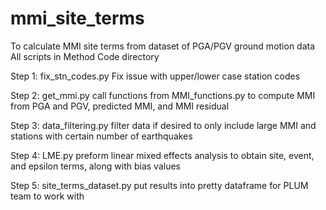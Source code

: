 # mmi_site_terms

To calculate MMI site terms from dataset of PGA/PGV ground motion data
All scripts in Method Code directory

Step 1: 
  fix_stn_codes.py
  Fix issue with upper/lower case station codes

Step 2:
  get_mmi.py
  call functions from MMI_functions.py to compute MMI from PGA and PGV, predicted MMI, and MMI residual
  
Step 3:
  data_filtering.py
  filter data if desired to only include large MMI and stations with certain number of earthquakes
  
Step 4:
  LME.py
  preform linear mixed effects analysis to obtain site, event, and epsilon terms, along with bias values
  
Step 5: 
  site_terms_dataset.py
  put results into pretty dataframe for PLUM team to work with
  
  
